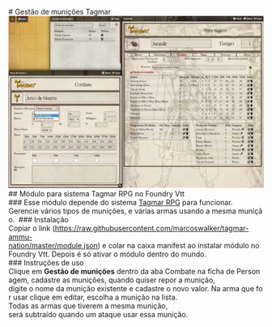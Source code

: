 # Gestão de munições Tagmar
![](page/preview.jpg)
## Módulo para sistema Tagmar RPG no Foundry Vtt
### Esse módulo depende do sistema [Tagmar RPG](https://foundryvtt.com/packages/tagmar) para funcionar.
Gerencie vários tipos de munições, e várias armas usando a mesma munição. 
### Instalação
Copiar o link (https://raw.githubusercontent.com/marcoswalker/tagmar-ammu-nation/master/module.json) e colar na caixa manifest ao instalar módulo no Foundry Vtt. Depois é só ativar o módulo dentro do mundo.
### Instruções de uso
Clique em **Gestão de munições** dentro da aba Combate na ficha de Personagem, cadastre as munições, quando quiser repor a munição, digite o nome da munição existente e cadastre o novo valor. Na arma que for usar clique em editar, escolha a munição na lista. Todas as armas que tiverem a mesma munição, será subtraído quando um ataque usar essa munição.